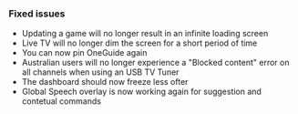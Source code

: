 ### Fixed issues
- Updating a game will no longer result in an infinite loading screen
- Live TV will no longer dim the screen for a short period of time
- You can now pin OneGuide again
- Australian users will no longer experience a "Blocked content" error on all channels when using an USB TV Tuner
- The dashboard should now freeze less ofter
- Global Speech overlay is now working again for suggestion and contetual commands